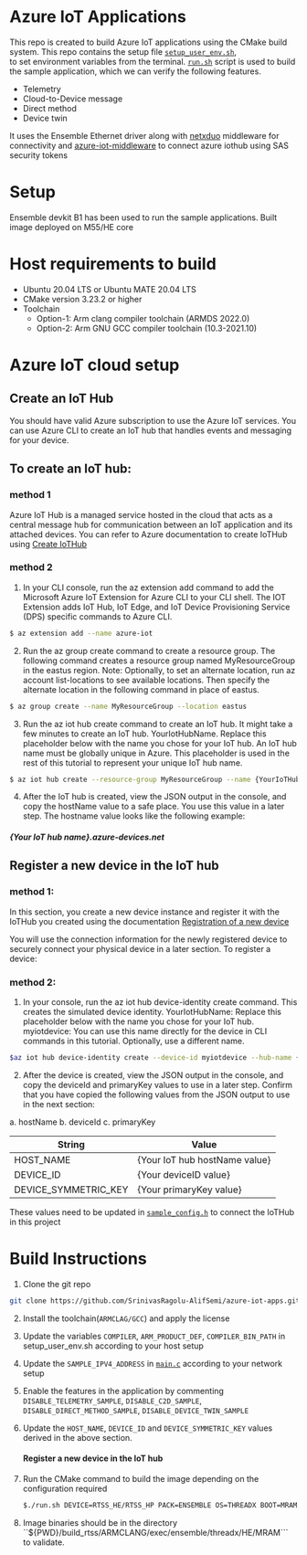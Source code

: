 # Azure IoT Applications
This repo is created to build Azure IoT applications using the CMake build system. This repo contains the setup file [`setup_user_env.sh`](./setup_user_env.sh/),   
to set environment variables from the terminal. [`run.sh`](./run.sh/) script is used to build the sample application, which we can verify the following features.

* Telemetry
* Cloud-to-Device message
* Direct method
* Device twin

It uses the Ensemble Ethernet driver along with [netxduo](https://github.com/eclipse-threadx/netxduo) middleware for connectivity and [azure-iot-middleware](https://github.com/Azure/azure-sdk-for-c)
to connect azure iothub using SAS security tokens

# Setup
Ensemble devkit B1 has been used to run the sample applications. Built image deployed on M55/HE core

# Host requirements to build

* Ubuntu 20.04 LTS or Ubuntu MATE 20.04 LTS
* CMake version 3.23.2 or higher
* Toolchain
  * Option-1: Arm clang compiler toolchain (ARMDS 2022.0)
  * Option-2: Arm GNU GCC compiler toolchain (10.3-2021.10)

# Azure IoT cloud setup
## Create an IoT Hub

You should have valid Azure subscription to use the Azure IoT services.
You can use Azure CLI to create an IoT hub that handles events and messaging for your device.

## To create an IoT hub:
### method 1

Azure IoT Hub is a managed service hosted in the cloud that acts as a central message hub for communication between an IoT application and its attached devices. You can refer to Azure documentation to create IoTHub using [Create IoTHub](https://learn.microsoft.com/en-us/azure/iot-hub/iot-hub-create-through-portal)
### method 2
1. In your CLI console, run the az extension add command to add the Microsoft Azure IoT Extension for Azure CLI to your CLI shell. The IOT Extension adds IoT Hub, IoT Edge, and IoT Device Provisioning Service (DPS) specific commands to Azure CLI.
   
  ```bash
  $ az extension add --name azure-iot
  ```

2. Run the az group create command to create a resource group. The following command creates a resource group named MyResourceGroup in the eastus region.
Note: Optionally, to set an alternate location, run az account list-locations to see available locations. Then specify the alternate location in the following command in place of eastus.

  ```bash
  $ az group create --name MyResourceGroup --location eastus
  ```

3. Run the az iot hub create command to create an IoT hub. It might take a few minutes to create an IoT hub.
YourIotHubName. Replace this placeholder below with the name you chose for your IoT hub. An IoT hub name must be globally unique in Azure. This placeholder is used in the rest of this tutorial to represent your unique IoT hub name.

  ```bash
  $ az iot hub create --resource-group MyResourceGroup --name {YourIoTHubName}
  ```

4. After the IoT hub is created, view the JSON output in the console, and copy the hostName value to a safe place. You use this value in a later step. The hostname value looks like the following example:
  ##### {Your IoT hub name}.azure-devices.net

## Register a new device in the IoT hub

### method 1:
In this section, you create a new device instance and register it with the IoTHub you created using the documentation [Registration of a new device](https://learn.microsoft.com/en-us/azure/iot-hub/iot-hub-create-through-portal) 

You will use the connection information for the newly registered device to securely connect your physical device in a later section.
To register a device:

### method 2:

1. In your console, run the az iot hub device-identity create command. This creates the simulated device identity.
YourIotHubName: Replace this placeholder below with the name you chose for your IoT hub.
myiotdevice: You can use this name directly for the device in CLI commands in this tutorial. Optionally, use a different name.

```bash
$az iot hub device-identity create --device-id myiotdevice --hub-name {YourIoTHubName}
```

2. After the device is created, view the JSON output in the console, and copy the deviceId and primaryKey values to use in a later step.
Confirm that you have copied the following values from the JSON output to use in the next section:

a. hostName
b. deviceId
c. primaryKey

|   String               |  Value                            | 
|------------------------|-----------------------------------|
|   HOST_NAME            |  {Your IoT hub hostName value}    |
|   DEVICE_ID            |  {Your deviceID value}            |
|   DEVICE_SYMMETRIC_KEY |  {Your primaryKey value}          |

These values need to be updated in [`sample_config.h`](./source/netxduo/addons/azure_iot/samples/sample_config.h) to connect the IoTHub in this project

# Build Instructions

1. Clone the git repo
   
  ```bash
  git clone https://github.com/SrinivasRagolu-AlifSemi/azure-iot-apps.git
  ```

2. Install the toolchain(``ARMCLAG/GCC``) and apply the license
   
3. Update the variables ``COMPILER``, ``ARM_PRODUCT_DEF``, ``COMPILER_BIN_PATH`` in setup_user_env.sh according to your host setup

4. Update the ``SAMPLE_IPV4_ADDRESS`` in [``main.c``](.//source/netxduo/addons/azure_iot/samples/main.c) according to your network setup
   
5. Enable the features in the application by commenting ``DISABLE_TELEMETRY_SAMPLE``, ``DISABLE_C2D_SAMPLE``, ``DISABLE_DIRECT_METHOD_SAMPLE``, ``DISABLE_DEVICE_TWIN_SAMPLE``
   
6. Update the ``HOST_NAME``, ``DEVICE_ID`` and ``DEVICE_SYMMETRIC_KEY`` values derived in the above section.
   #### Register a new device in the IoT hub
   
7. Run the CMake command to build the image depending on the configuration required

   ```bash
   $./run.sh DEVICE=RTSS_HE/RTSS_HP PACK=ENSEMBLE OS=THREADX BOOT=MRAM/TCM TEST_APP=main CLEAN=YES/NO DEVELOPER=YES
   ```
8. Image binaries should be in the directory ``${PWD}/build_rtss/ARMCLANG/exec/ensemble/threadx/HE/MRAM``` to validate.




